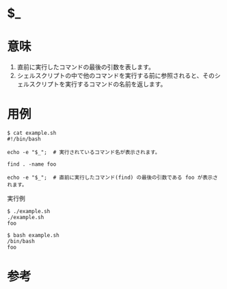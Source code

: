 # $_

# 意味

1. 直前に実行したコマンドの最後の引数を表します。
2. シェルスクリプトの中で他のコマンドを実行する前に参照されると、そのシェルスクリプトを実行するコマンドの名前を返します。

# 用例

    $ cat example.sh
    #!/bin/bash

    echo -e "$_";  # 実行されているコマンド名が表示されます。

    find . -name foo

    echo -e "$_";  # 直前に実行したコマンド(find) の最後の引数である foo が表示されます。


実行例

    $ ./example.sh
    ./example.sh
    foo

    $ bash example.sh
    /bin/bash
    foo


# 参考


